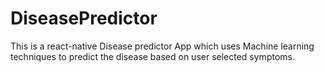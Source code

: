 # DiseasePredictor
This is a react-native Disease predictor App which uses Machine learning techniques to predict the disease based on user selected symptoms.
